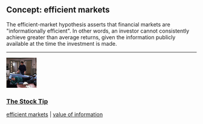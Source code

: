 ## Concept: efficient markets

The efficient-market hypothesis asserts that financial markets are "informationally efficient". In other words, an investor cannot consistently achieve greater than average returns, given the information publicly available at the time the investment is made.

<hr>
<div class="clip-listing">
<img src="media/icons/stock_tip_clip3.jpg" alt="The Stock Tip icon">

### [The Stock Tip](/clip/40/)

[efficient markets](/concept/efficient-markets/) | [value of information](/concept/value-of-information/)
</div>

